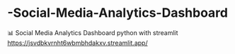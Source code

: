 # -Social-Media-Analytics-Dashboard
📊 Social Media Analytics Dashboard python with streamlit
https://jsvdbkvrnht6wbmbhdakxv.streamlit.app/

